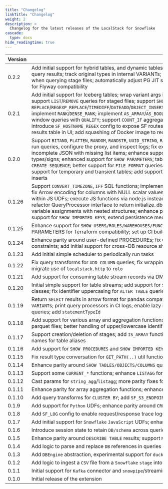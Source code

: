 ```yaml
---
title: "Changelog"
linkTitle: "Changelog"
weight: 2
description: >
  Changelog for the latest releases of the LocalStack for Snowflake
cascade:
  type: docs
hide_readingtime: true
---
```


| Version   | Changes                                                                                                              |
|-----------|-----------------------------------------------------------------------------------------------------------------------|
| 0.2.2     | Add initial support for hybrid tables, and dynamic tables; add support for `OBJECT_CONSTRUCT_KEEP_NULL`/`AS_DOUBLE`/`AS_INTEGER`/`AS_NUMBER`/`AS_CHAR`; add `/result` API endpoint to retrieve query results; track original types in internal VARIANTs; enhance parity for `SHOW WAREHOUSES` queries; support for `SHOW TASKS`; enhance parsing of stage params; fix selection of columns when querying stage files; automatically adjust PG JIT support if LLVM libs are missing; enhance custom JSON parsing to allow escaped characters; enhance parity of `TIMESTAMP_LTZ` for Flyway compatibility |
| 0.2.1     | Add initial support for Iceberg tables; wrap variant args in TO_VARIANT, based on SF function metadata; initial support for external volumes; initial support for Snowflake pipes; support `LIST`/`REMOVE` queries for staged files; support `SHOW PIPES` queries; support `COPY GRANTS` in `CREATE TABLE` queries; add new SQL functions: `REPLACE`/`REGEXP_REPLACE`/`TIMEDIFF`/`DATEADD`/`OBJECT_INSERT`/`OBJECT_DELETE`/`NVL`/`LTRIM`/`RTRIM`/`TRIM`/`NULLIF`/`NULLIFZERO`/`CHECK_XML`/`BITSHIFTLEFT`/`BITSHIFTRIGHT`/`BITXOR`/`BITOR`/`BITNOT`/`DIV0`/`SEQ8`; implement `RANK`/`DENSE_RANK`; implement `AS_ARRAY`/`AS_BOOLEAN`/`AS_BINARY`/`TO_OBJECT` conversion functions; enhance logic for `TO_CHAR`; enhance parity for timestamp types/aliases; support window queries with `QUALIFY`; support `COUNT_IF` aggregate functions; make `CREATE SERVER` queries idempotent; fix `CURRENT_VERSION()` and `SHOW TABLES` for better Flyway compatibility; introduce `SF_HOSTNAME_REGEX` config to expose SF routes on custom domains; override for native operators to allow comparison of VARIANT and mixed types; add MUI data-grid for results table in UI; add squashing of Docker image to reduce image size |
| 0.2.0     | Support `BITAND`, `FLATTEN`, `RANDOM`, `RANDSTR`, `UUID_STRING`, `RATIO_TO_REPORT` SQL functions (among others); add Snowflake proxy request handler; add initial version of simple UI view to run queries, configure the proxy, and inspect logs; fix execution of CTAS queries with UNION selects; fix logic for PUT file uploads to stages via JDBC driver; support parsing incomplete JSON with missing list items; enhance support for TABLESAMPLE queries; enhance parity for Snowflake timestamp data types; modulo operation for numbers with mixed types/signs; enhanced support for `SHOW PARAMETERS`; table column definitions with nextval sequence auto-increment; initial CRUD support for `STREAMLIT` queries; enhance parity for `CREATE SEQUENCE`; better support for `FILE FORMAT` queries; remove NOT NULL constraints from column definitions in CTAS queries; initial support for `GRANT ROLE` statements; initial support for temporary and transient tables; add support for some trigonometric functions; add Snowflake v2 SQL APIs; add fix for `describeOnly` `INSERT` queries to avoid duplicate inserts |
| 0.1.26    | Support `CONVERT_TIMEZONE`, `IFF` SQL functions; implement `ALTER WAREHOUSE` as no-op; implement time functions `HOUR`/`MINUTE`/`SECOND`; enhance parity for running queries via JDBC driver; fix Arrow encoding for columns with NULL scalar values; enhance support for `system$cancel_all_queries`; support empty braces on column types; support running SQL queries from within JS UDFs; execute JS functions via node.js instead of plv8; add support for `INFORMATION_SCHEMA.PROCEDURES`; parity fixes in column types; add CSV_IMPORT_MAX_ROWS config; refactor QueryProcessor interface to return initialize_db queries; enhance performance of CSV imports by using psql directly; implement `DAYOFWEEKISO`/`DAYOFWEEK`; support parsing of variable assignments with nested structures; enhance parity for queries with DB identifiers containing dots; add initial support for loading data from public S3 buckets; add initial support for `SHOW IMPORTED KEYS`; extend persistence mechanism to store Postgres state file assets; convert result row cells to string for JSON result encoding |
| 0.1.25    | Enhance support for `SHOW USERS/ROLES/WAREHOUSES/FUNCTIONS/STAGES` queries; initial persistence support for Snowflake store; enhance parity for timestamp types; fix SHOW PARAMETERS for Terraform compatibility; set up CI build for `localstack/snowflake` Docker image |
| 0.1.24    | Enhance parity around user-defined PROCEDUREs; fix upper-casing for result of `CURRENT_SCHEMA()` function and `information_schema` queries; enhance support for UNIQUE column constraints; add initial support for cross-DB resource sharing |
| 0.1.23    | Add initial simple scheduler to periodically run tasks                                                              |
| 0.1.22    | Fix query transforms for `ADD COLUMN` queries; fix wrapping of `VALUES` subquery in braces for `MERGE` queries; add initial CRUD support for `TASK`s; support `DROP PRIMARY KEY` queries; migrate use of `localstack.http` to `rolo` |
| 0.1.21    | Add support for consuming table stream records via DML statements                                                      |
| 0.1.20    | Initial simple support for table streams; add support for `SHOW DATABASES`, `SHOW VIEWS`; enhance parity for Arrow results of `TIMESTAMP_NTZ` values; more refactoring into `QueryProcessor` classes; fix identifier uppercasing for `ALTER TABLE` queries; fix extraction of DB name from `CREATE SCHEMA` queries |
| 0.1.19    | Return `SELECT` results in arrow format for pandas compatibility; add `add_months` function; fix UDFs with raw expressions; upgrade to Postgres v15; distinguish internal/external `VARIANT`s; print query processors in CI logs; enable lazy installation of `plv8` extension; enhance parity around `CREATE VIEW` queries; extend analytics; return `row_count` for `UPDATE` queries; add `statementTypeId` |
| 0.1.18    | Add support for various array and aggregation functions; enhance `FILE FORMAT` operations; fix `CTAS` (Create Table AS) queries; support `INFER_SCHEMA(..)` for getting schema from parquet files; better handling of upper/lowercase identifiers |
| 0.1.17    | Support creation/deletion of stages; add `IS_ARRAY` function; remove `DuckDB` based `DB` engine; refactor codebase to use `QueryProcessor` interface; enhance proper handling of column names for table aliases |
| 0.1.16    | Add support for `SHOW PROCEDURES` and `SHOW IMPORTED KEYS`; add basic support for session parameters                      |
| 0.1.15    | Fix result type conversation for `GET_PATH(..)` util function                                                          |
| 0.1.14    | Enhance parity around `SHOW TABLES/OBJECTS/COLUMNS` queries; add more array util functions; fix `STRING_AGG` for different `DISTINCT`/`GROUP` combinations |
| 0.1.13    | Support some `CURRENT_*` functions; enhance `LISTAGG` for distinct values; add test for `JS` UDFs with exports            |
| 0.1.12    | Cast params for `string_agg`/`listagg`; more parity fixes for upper/lowercase names                                   |
| 0.1.11    | Enhance parity for array aggregation functions; enhance parity around subqueries and `timestamp` timezones; add logic to keep track of case-sensitive `db/table` identifiers |
| 0.1.10    | Add query transforms for `CLUSTER BY`; add `SF_S3_ENDPOINT` config; more parity fixes                                |
| 0.1.9     | Add support for `Python` UDFs; enhance parity around `CREATE OR REPLACE FUNCTION` queries; add analytics setup           |
| 0.1.8     | Add `SF_LOG` config to enable request/response trace logging                                                            |
| 0.1.7     | Add initial support for `Snowflake` `JavaScript` UDFs; enhance parity around responses for `DB`/`table` creation; enhancements for `Snowflake` streaming logic |
| 0.1.6     | Introduce session state to retain `DB/schema` across queries; support async queries and `result_scan(..)`              |
| 0.1.5     | Enhance parity around `DESCRIBE TABLE` results; support `MIN_BY`/`MAX_BY` aggregate functions                         |
| 0.1.4     | Add logic to parse and replace `DB` references in queries                                                                |
| 0.1.3     | Add `DBEngine` abstraction, experimental support for `duckdb`; enhance support for `JSON` queries                      |
| 0.1.2     | Add logic to ingest a `CSV` file from a `Snowflake` `stage` into a table                                               |
| 0.1.1     | Initial support for `Kafka` connector and `snowpipe`/streaming APIs                                                    |
| 0.1.0     | Initial release of the extension                                                                                      |
